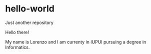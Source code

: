 # hello-world
Just another repository

Hello there!

My name is Lorenzo and I am currenty in IUPUI pursuing a degree in Informatics.
